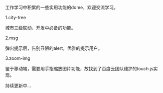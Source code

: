 ﻿工作学习中积累的一些实用功能的dome，欢迎交流学习。

1.city-tree

城市三级联动，开发中必备的功能。

2.msg 

弹出提示层，告别丑陋的alert，优雅的提示用户。

3.zoom-img

鉴于移动端，需要用手指缩放图片功能，故找到了百度云团队维护的touch.js实现。


持续更新中...